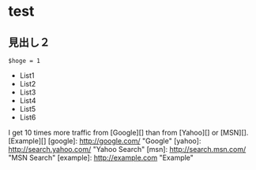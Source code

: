 # test

## 見出し２
`$hoge = 1`
* List1
* List2
* List3
* List4
* List5
* List6   

I get 10 times more traffic from [Google][] than from
[Yahoo][] or [MSN][].
[Example][]
[google]: http://google.com/        "Google"
[yahoo]:  http://search.yahoo.com/  "Yahoo Search"
[msn]:    http://search.msn.com/    "MSN Search"
[example]: http://example.com "Example"

